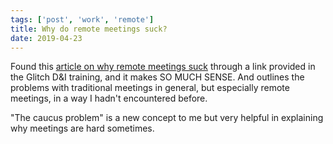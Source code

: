 ```yaml
---
tags: ['post', 'work', 'remote']
title: Why do remote meetings suck?
date: 2019-04-23
---
```



Found this [article on why remote meetings suck](https://chelseatroy.com/2018/03/29/why-do-remote-meetings-suck-so-much/) through a link provided in the Glitch D&I training, and it makes SO MUCH SENSE. And outlines the problems with traditional meetings in general, but especially remote meetings, in a way I hadn't encountered before. 

"The caucus problem" is a new concept to me but very helpful in explaining why meetings are hard sometimes. 